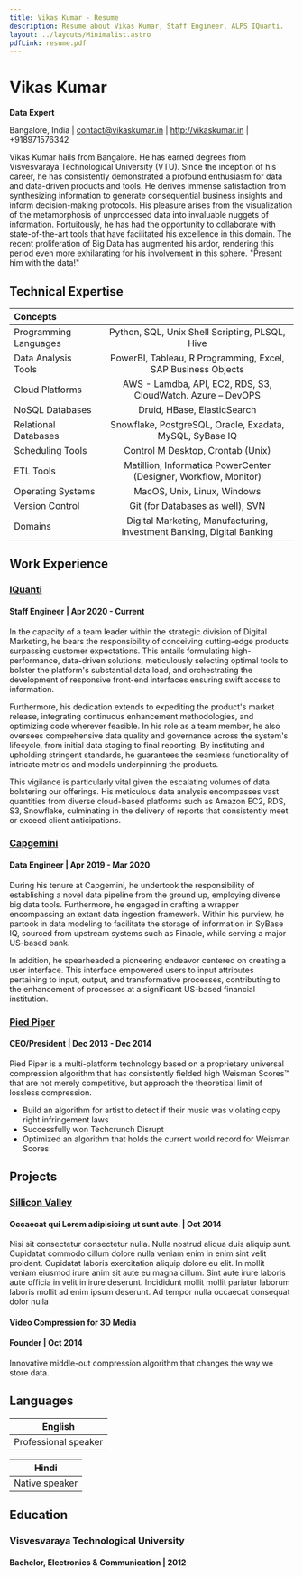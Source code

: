 ```yaml
---
title: Vikas Kumar - Resume
description: Resume about Vikas Kumar, Staff Engineer, ALPS IQuanti.
layout: ../layouts/Minimalist.astro
pdfLink: resume.pdf
---
```


# Vikas Kumar

**Data Expert**

Bangalore, India | contact@vikaskumar.in | http://vikaskumar.in | +918971576342

Vikas Kumar hails from Bangalore. He has earned degrees from Visvesvaraya Technological University (VTU). Since the inception of his career, he has consistently demonstrated a profound enthusiasm for data and data-driven products and tools. He derives immense satisfaction from synthesizing information to generate consequential business insights and inform decision-making protocols. His pleasure arises from the visualization of the metamorphosis of unprocessed data into invaluable nuggets of information. Fortuitously, he has had the opportunity to collaborate with state-of-the-art tools that have facilitated his excellence in this domain. The recent proliferation of Big Data has augmented his ardor, rendering this period even more exhilarating for his involvement in this sphere. "Present him with the data!"

## Technical Expertise

| Concepts              |																		  	|
| :-------------------- | :-----------------------------------------------------------------------: |
| Programming Languages | Python, SQL, Unix Shell Scripting, PLSQL, Hive                			|
| Data Analysis Tools   | PowerBI, Tableau, R Programming, Excel, SAP Business Objects      		|
| Cloud Platforms       | AWS - Lamdba, API, EC2, RDS, S3, CloudWatch. Azure – DevOPS       		|
| NoSQL Databases       | Druid, HBase, ElasticSearch									    		|
| Relational Databases  | Snowflake, PostgreSQL, Oracle, Exadata, MySQL, SyBase IQ		    		|
| Scheduling Tools    	| Control M Desktop, Crontab (Unix)								    		|
| ETL Tools				| Matillion, Informatica PowerCenter (Designer, Workflow, Monitor)  		|
| Operating Systems 	| MacOS, Unix, Linux, Windows									    		|
| Version Control   	| Git (for Databases as well), SVN								    		|
| Domains				| Digital Marketing, Manufacturing, Investment Banking, Digital Banking   	|

## Work Experience

### [IQuanti](https://www.alps.ai/)

#### Staff Engineer | Apr 2020 - Current

In the capacity of a team leader within the strategic division of Digital Marketing, he bears the responsibility of conceiving cutting-edge products surpassing customer expectations. This entails formulating high-performance, data-driven solutions, meticulously selecting optimal tools to bolster the platform's substantial data load, and orchestrating the development of responsive front-end interfaces ensuring swift access to information.

Furthermore, his dedication extends to expediting the product's market release, integrating continuous enhancement methodologies, and optimizing code wherever feasible. In his role as a team member, he also oversees comprehensive data quality and governance across the system's lifecycle, from initial data staging to final reporting. By instituting and upholding stringent standards, he guarantees the seamless functionality of intricate metrics and models underpinning the products.

This vigilance is particularly vital given the escalating volumes of data bolstering our offerings. His meticulous data analysis encompasses vast quantities from diverse cloud-based platforms such as Amazon EC2, RDS, S3, Snowflake, culminating in the delivery of reports that consistently meet or exceed client anticipations.

### [Capgemini](https://www.capgemini.com/in-en/)

#### Data Engineer | Apr 2019 - Mar 2020

During his tenure at Capgemini, he undertook the responsibility of establishing a novel data pipeline from the ground up, employing diverse big data tools. Furthermore, he engaged in crafting a wrapper encompassing an extant data ingestion framework. Within his purview, he partook in data modeling to facilitate the storage of information in SyBase IQ, sourced from upstream systems such as Finacle, while serving a major US-based bank. 

In addition, he spearheaded a pioneering endeavor centered on creating a user interface. This interface empowered users to input attributes pertaining to input, output, and transformative processes, contributing to the enhancement of processes at a significant US-based financial institution.

### [Pied Piper](http://piedpiper.com/)

#### CEO/President | Dec 2013 - Dec 2014

Pied Piper is a multi-platform technology based on a proprietary universal compression algorithm that has consistently fielded high Weisman Scores™ that are not merely competitive, but approach the theoretical limit of lossless compression.

- Build an algorithm for artist to detect if their music was violating copy right infringement laws
- Successfully won Techcrunch Disrupt
- Optimized an algorithm that holds the current world record for Weisman Scores

## Projects

### [Sillicon Valley](<https://en.wikipedia.org/wiki/Silicon_Valley_(TV_series)>)

#### Occaecat qui Lorem adipisicing ut sunt aute. | Oct 2014

Nisi sit consectetur consectetur nulla. Nulla nostrud aliqua duis aliquip sunt. Cupidatat commodo cillum dolore nulla veniam enim in enim sint velit proident. Cupidatat laboris exercitation aliquip dolore eu elit. In mollit veniam eiusmod irure anim sit aute eu magna cillum. Sint aute irure laboris aute officia in velit in irure deserunt. Incididunt mollit mollit pariatur laborum laboris mollit ad enim ipsum deserunt. Ad tempor nulla occaecat consequat dolor nulla

#### Video Compression for 3D Media

#### Founder | Oct 2014

Innovative middle-out compression algorithm that changes the way we store data.

## Languages

| English        |
| -------------- |
| Professional speaker |

| Hindi        |
| -------------- |
| Native speaker |

## Education

### Visvesvaraya Technological University

#### Bachelor, Electronics & Communication | 2012
